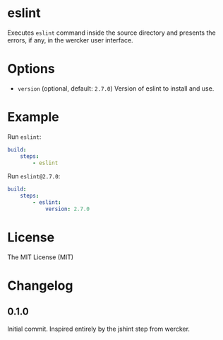 # eslint

Executes `eslint` command inside the source directory and presents the errors,
if any, in the wercker user interface.

# Options

* `version` (optional, default: `2.7.0`) Version of eslint to install and use.

# Example

Run `eslint`:

```yaml
build:
    steps:
        - eslint
```

Run `eslint@2.7.0`:

```yaml
build:
    steps:
        - eslint:
            version: 2.7.0
```

# License

The MIT License (MIT)

# Changelog

## 0.1.0

Initial commit.  Inspired entirely by the jshint step from wercker.